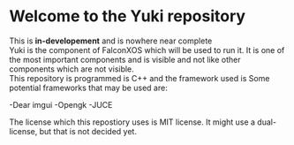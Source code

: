 # Welcome to the Yuki repository

This is <b>in-developement</b> and is nowhere near complete
<br>
Yuki is the component of FalconXOS which will be used to run it.
It is one of the most important components and is visible and not like other components which are not visible.
<br>
This repository is programmed is C++ and the framework used is <not-decided>
Some potential frameworks that may be used are:

-Dear imgui
-Opengk
-JUCE

The license which this repostiory uses is MIT license.
It might use a dual-license, but that is not decided yet.

